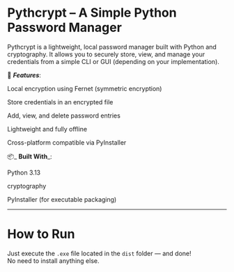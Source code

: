 # **Pythcrypt – A Simple Python Password Manager**

Pythcrypt is a lightweight, local password manager built with Python and cryptography. It allows you to securely store, view, and manage your credentials from a simple CLI or GUI (depending on your implementation).

🔧 _**Features**_:

Local encryption using Fernet (symmetric encryption)

Store credentials in an encrypted file

Add, view, and delete password entries

Lightweight and fully offline

Cross-platform compatible via PyInstaller

📦_ **Built With**_:

Python 3.13

cryptography

PyInstaller (for executable packaging)

---

# **How to Run**

Just execute the `.exe` file located in the `dist` folder — and done!  
No need to install anything else.
